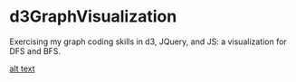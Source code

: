 # d3GraphVisualization
Exercising my graph coding skills in d3, JQuery, and JS: a visualization for DFS and BFS. </br>

[alt text](https://github.com/jnech1997/d3GraphVisualization/blob/master/Screen%20Shot%202018-02-24%20at%203.11.42%20PM.png)
